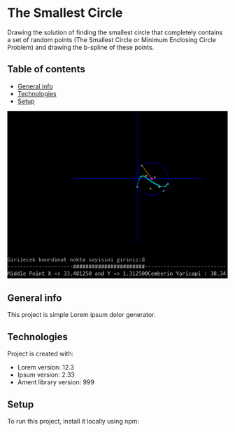 ﻿# The Smallest Circle

Drawing the solution of  finding the smallest circle that completely contains a set of random points (The Smallest Circle or Minimum Enclosing Circle Problem) and drawing the b-spline of these points.

## Table of contents
* [General info](#general-info)
* [Technologies](#technologies)
* [Setup](#setup)


![Drawing](https://github.com/alibariszengin/Do-You-Know-graphics.h/blob/master/Do-You-Know-graphics.h/circle.png)




## General info
This project is simple Lorem ipsum dolor generator.
	
## Technologies
Project is created with:
* Lorem version: 12.3
* Ipsum version: 2.33
* Ament library version: 999
	
## Setup
To run this project, install it locally using npm:


